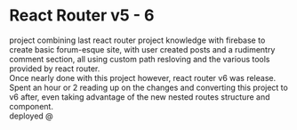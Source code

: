# React Router v5 - 6

project combining last react router project knowledge with firebase to create basic forum-esque site, with user created posts and a rudimentry comment section, all using custom path resloving and the various tools provided by react router.  
Once nearly done with this project however, react router v6 was release. Spent an hour or 2 reading up on the changes and converting this project to v6 after, even taking advantage of the new nested routes structure and <Outlet> component.  
deployed @
